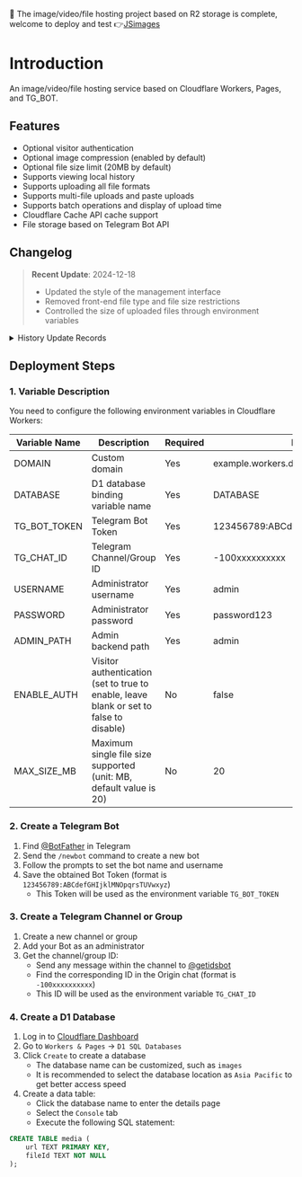 🎉 The image/video/file hosting project based on R2 storage is complete, welcome to deploy and test 👉[JSimages](https://github.com/0-RTT/JSimages)

# Introduction

An image/video/file hosting service based on Cloudflare Workers, Pages, and TG_BOT.

## Features

- Optional visitor authentication
- Optional image compression (enabled by default)
- Optional file size limit (20MB by default)
- Supports viewing local history
- Supports uploading all file formats
- Supports multi-file uploads and paste uploads
- Supports batch operations and display of upload time
- Cloudflare Cache API cache support
- File storage based on Telegram Bot API

## Changelog

> **Recent Update**: 2024-12-18
> - Updated the style of the management interface
> - Removed front-end file type and file size restrictions
> - Controlled the size of uploaded files through environment variables

<details>
<summary>History Update Records</summary>

### 2024-12-18
- Updated the style of the management interface
- Removed front-end file type and file size restrictions
- Controlled the size of uploaded files through environment variables

### 2024-12-17
- Added a compression button to the front end, used to control the compression function, which is enabled by default.

### 2024-12-13
- Used hash check to avoid duplicate uploads.
- Adjusted the compression rate to 0.75, and removed the resolution limit.
- Added authentication checks to the delete interface `/delete-images`.

### 2024-11-29
#### Management Page
- Added select all and copy functions
- Added a second confirmation before deletion
- Optimized resource loading logic
- Disabled automatic playback of video files
#### Homepage
- Fixed the issue where the remove button was not displayed during paste uploads

### 2024-11-21
- Optimized the upload experience, enabling compression by default to speed up file uploads
  - To disable, modify line 238 of the code to ```enableCompression: false```

### 2024-11-01
- Fixed the issue where files could not be loaded after uploading

### 2024-10-19
- Fixed the bug that webp could not be uploaded
- Optimized the database structure, [view migration tutorial](https://github.com/0-RTT/telegraph/releases/tag/v2.0)

### 2024-09-29
- Optimized the cache function, using Cloudflare Cache API cache support

### 2024-09-25
- Fixed the issue of uploading GIF files, thanks to [nodeseek](https://www.nodeseek.com/) user [@Libs](https://www.nodeseek.com/space/7214#/general) for providing the idea
- Telegraph interface moved to the telegraph branch, the main branch is the TG_BOT interface, which can be directly forked to the pages

### 2024-09-23
- Fixed link failures, supports uploading video files

### 2024-09-14
- Files uploaded through the Telegraph interface have **time limits**, it is recommended to use TG_BOT to upload

### 2024-09-13
- Supports uploading to the channel through TG_BOT

### 2024-09-12
- Fixed, can be uploaded to telegraph normally

### 2024-09-06
> ~~From September 6, 2024, telegra.ph has prohibited the uploading of media files, this project is terminated.~~

</details>

## Deployment Steps

### 1. Variable Description
You need to configure the following environment variables in Cloudflare Workers:

| Variable Name | Description | Required | Example |
|---------------|-------------|----------|---------|
| DOMAIN        | Custom domain | Yes      | example.workers.dev |
| DATABASE      | D1 database binding variable name | Yes      | DATABASE |
| TG_BOT_TOKEN  | Telegram Bot Token | Yes      | 123456789:ABCdefGHIjklMNOpqrsTUVwxyz |
| TG_CHAT_ID    | Telegram Channel/Group ID | Yes      | -100xxxxxxxxxx |
| USERNAME      | Administrator username | Yes      | admin |
| PASSWORD      | Administrator password | Yes      | password123 |
| ADMIN_PATH    | Admin backend path | Yes      | admin |
| ENABLE_AUTH   | Visitor authentication (set to true to enable, leave blank or set to false to disable) | No       | false |
| MAX_SIZE_MB   | Maximum single file size supported (unit: MB, default value is 20) | No       | 20 |

### 2. Create a Telegram Bot
1. Find [@BotFather](https://t.me/BotFather) in Telegram
2. Send the `/newbot` command to create a new bot
3. Follow the prompts to set the bot name and username
4. Save the obtained Bot Token (format is `123456789:ABCdefGHIjklMNOpqrsTUVwxyz`)
   - This Token will be used as the environment variable `TG_BOT_TOKEN`

### 3. Create a Telegram Channel or Group
1. Create a new channel or group
2. Add your Bot as an administrator
3. Get the channel/group ID:
   - Send any message within the channel to [@getidsbot](https://t.me/getidsbot)
   - Find the corresponding ID in the Origin chat (format is `-100xxxxxxxxxx`)
   - This ID will be used as the environment variable `TG_CHAT_ID`

### 4. Create a D1 Database
1. Log in to [Cloudflare Dashboard](https://dash.cloudflare.com)
2. Go to `Workers & Pages` → `D1 SQL Databases`
3. Click `Create` to create a database
   - The database name can be customized, such as `images`
   - It is recommended to select the database location as `Asia Pacific` to get better access speed
4. Create a data table:
   - Click the database name to enter the details page
   - Select the `Console` tab
   - Execute the following SQL statement:
```sql
CREATE TABLE media (
    url TEXT PRIMARY KEY,
    fileId TEXT NOT NULL
);
